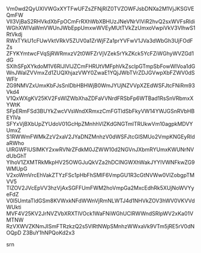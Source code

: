 Vm0wd2QyUXlVWGxXYTFwUFZsZFNjRlZ0TVZOWFJsbDNXa2M1VjJKSGVEQmFW
Vll3VjBaS2RHVkdXbFpOCmFrRXhWbXBHUzJNeVNrVlViR2hvQ2sxWVFsRldi
WGhXWlVaWmVWUnJWbEppUmxwWVEyMUtTVkZzUmxoVwpiVkV3VlhwS1RtVkdj
RWxTYkU1cFUwVktVRkV5ZUV0a1ZrWjFZa1prYVFwV1JVa3dWbGh3UjFOdFZs
ZFYKYmtwcFVqSjRWRmxzV2t0WFZrVjVZek5rYkZKck5YcFZiWGhyWVZGd1dG
SXlhSFpXYkdoM1V6RlJlVlJZCmFHRUtVMFphVkZsclpGTmpSbFowWlVoa1dG
WnJWalZVVmxZd1ZUQXhjazVWY0ZwaE1YQjJWbTVrZDJGVwpXbFZWV0dSWFlr
ZG9NMVZxUmxKbFJsSnlDbHBHWjB0WmJYUjNZVVpXZEdWSFJtcFNiRm93Vkd4
V1QxWXgKV25KV2FsWlZWbXhaZDFaVVNrdFRSbFp6WTBad1RsSnVRbmxXYWtK
SFpERmFSd3BUYkZwcVVsWndXRmxzCmFGTldSbFkyVW14YWJGSnRVbHBEYlVa
SFYxVjBXbUpZYUdoV01GcHpZMnhhVlZKdGNGTmlTRUkwVm10agpkMDVYUmxZ
S1RWWmFWMkZzV2xaV2JYaDNZMnhzV0dWSFJtcGlSMUo2VmpKNGEyRldaRWho
UlRGWFlUSlMKY2xwRVNrZFdkM0JZWW10d2NGVnJXbmRYUmxKWUNrNVdUbGhT
YlhoV1ZXMTRkMkpHV25OWGJuQkVZa2hDClNGWXhWakJYYlVWNFkwZG9WMUpG
V2xoWmVrcEhVakZTYzFSc1pHbFhSMlF6VmpGU1R3cGtNVWw0VlZobgpTMVV5
TlZOV2JVcEpVV3hzVjAxSGFFUmFWM2hoVmpGa2MxcEdhRk5XUjNoWVYyeFdZ
V0l5UmtaTldGSm8KVWxkNFdWWnVjRmNLWTJ4d1NHVkZOV3hWV0VKVVdWUkti
MVF4V25KV2JrNVZVbXRXTlVOck1WaFNiWGhUClRWWndSRlpWV2xKa01VMTNW
RzVXWVZKNmJISmFTRzkzQ2s5VlRtNWpSMnhzWWxaVk9VTm5jRE5rV0dNOQpD
Z3BuY1hNPQoKd2x3

srn